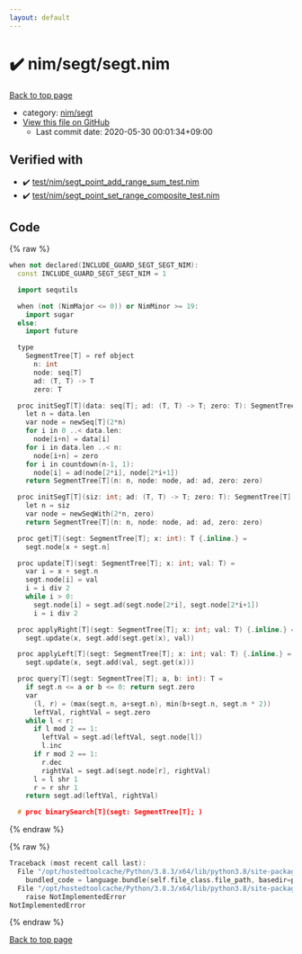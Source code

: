 ```yaml
---
layout: default
---
```


<!-- mathjax config similar to math.stackexchange -->
<script type="text/javascript" async
  src="https://cdnjs.cloudflare.com/ajax/libs/mathjax/2.7.5/MathJax.js?config=TeX-MML-AM_CHTML">
</script>
<script type="text/x-mathjax-config">
  MathJax.Hub.Config({
    TeX: { equationNumbers: { autoNumber: "AMS" }},
    tex2jax: {
      inlineMath: [ ['$','$'] ],
      processEscapes: true
    },
    "HTML-CSS": { matchFontHeight: false },
    displayAlign: "left",
    displayIndent: "2em"
  });
</script>

<script type="text/javascript" src="https://cdnjs.cloudflare.com/ajax/libs/jquery/3.4.1/jquery.min.js"></script>
<script src="https://cdn.jsdelivr.net/npm/jquery-balloon-js@1.1.2/jquery.balloon.min.js" integrity="sha256-ZEYs9VrgAeNuPvs15E39OsyOJaIkXEEt10fzxJ20+2I=" crossorigin="anonymous"></script>
<script type="text/javascript" src="../../../assets/js/copy-button.js"></script>
<link rel="stylesheet" href="../../../assets/css/copy-button.css" />


# :heavy_check_mark: nim/segt/segt.nim

<a href="../../../index.html">Back to top page</a>

* category: <a href="../../../index.html#1698669b3e8f840124934f80c60539e2">nim/segt</a>
* <a href="{{ site.github.repository_url }}/blob/master/nim/segt/segt.nim">View this file on GitHub</a>
    - Last commit date: 2020-05-30 00:01:34+09:00




## Verified with

* :heavy_check_mark: <a href="../../../verify/test/nim/segt_point_add_range_sum_test.nim.html">test/nim/segt_point_add_range_sum_test.nim</a>
* :heavy_check_mark: <a href="../../../verify/test/nim/segt_point_set_range_composite_test.nim.html">test/nim/segt_point_set_range_composite_test.nim</a>


## Code

<a id="unbundled"></a>
{% raw %}
```cpp
when not declared(INCLUDE_GUARD_SEGT_SEGT_NIM):
  const INCLUDE_GUARD_SEGT_SEGT_NIM = 1

  import sequtils

  when (not (NimMajor <= 0)) or NimMinor >= 19:
    import sugar
  else:
    import future

  type
    SegmentTree[T] = ref object
      n: int
      node: seq[T]
      ad: (T, T) -> T
      zero: T

  proc initSegT[T](data: seq[T]; ad: (T, T) -> T; zero: T): SegmentTree[T] =
    let n = data.len
    var node = newSeq[T](2*n)
    for i in 0 ..< data.len:
      node[i+n] = data[i]
    for i in data.len ..< n:
      node[i+n] = zero
    for i in countdown(n-1, 1):
      node[i] = ad(node[2*i], node[2*i+1])
    return SegmentTree[T](n: n, node: node, ad: ad, zero: zero)

  proc initSegT[T](siz: int; ad: (T, T) -> T; zero: T): SegmentTree[T] =
    let n = siz
    var node = newSeqWith(2*n, zero)
    return SegmentTree[T](n: n, node: node, ad: ad, zero: zero)

  proc get[T](segt: SegmentTree[T]; x: int): T {.inline.} =
    segt.node[x + segt.n]

  proc update[T](segt: SegmentTree[T]; x: int; val: T) =
    var i = x + segt.n
    segt.node[i] = val
    i = i div 2
    while i > 0:
      segt.node[i] = segt.ad(segt.node[2*i], segt.node[2*i+1])
      i = i div 2

  proc applyRight[T](segt: SegmentTree[T]; x: int; val: T) {.inline.} =
    segt.update(x, segt.add(segt.get(x), val))

  proc applyLeft[T](segt: SegmentTree[T]; x: int; val: T) {.inline.} =
    segt.update(x, segt.add(val, segt.get(x)))

  proc query[T](segt: SegmentTree[T]; a, b: int): T =
    if segt.n <= a or b <= 0: return segt.zero
    var
      (l, r) = (max(segt.n, a+segt.n), min(b+segt.n, segt.n * 2))
      leftVal, rightVal = segt.zero
    while l < r:
      if l mod 2 == 1:
        leftVal = segt.ad(leftVal, segt.node[l])
        l.inc
      if r mod 2 == 1:
        r.dec
        rightVal = segt.ad(segt.node[r], rightVal)
      l = l shr 1
      r = r shr 1
    return segt.ad(leftVal, rightVal)

  # proc binarySearch[T](segt: SegmentTree[T]; )

```
{% endraw %}

<a id="bundled"></a>
{% raw %}
```cpp
Traceback (most recent call last):
  File "/opt/hostedtoolcache/Python/3.8.3/x64/lib/python3.8/site-packages/onlinejudge_verify/docs.py", line 349, in write_contents
    bundled_code = language.bundle(self.file_class.file_path, basedir=pathlib.Path.cwd())
  File "/opt/hostedtoolcache/Python/3.8.3/x64/lib/python3.8/site-packages/onlinejudge_verify/languages/nim.py", line 86, in bundle
    raise NotImplementedError
NotImplementedError

```
{% endraw %}

<a href="../../../index.html">Back to top page</a>


